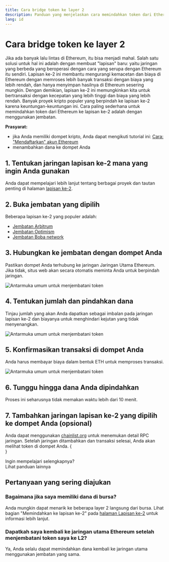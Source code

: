 ```yaml
---
title: Cara bridge token ke layer 2
description: Panduan yang menjelaskan cara memindahkan token dari Ethereum ke lapisan ke-2 menggunakan jembatan.
lang: id
---
```


# Cara bridge token ke layer 2

Jika ada banyak lalu lintas di Ethereum, itu bisa menjadi mahal. Salah satu solusi untuk hal ini adalah dengan membuat "lapisan" baru: yaitu jaringan yang berbeda yang beroperasi dengan cara yang serupa dengan Ethereum itu sendiri. Lapisan ke-2 ini membantu mengurangi kemacetan dan biaya di Ethereum dengan memroses lebih banyak transaksi dengan biaya yang lebih rendah, dan hanya menyimpan hasilnya di Ethereum sesering mungkin. Dengan demikian, lapisan ke-2 ini memungkinkan kita untuk bertransaksi dengan kecepatan yang lebih tinggi dan biaya yang lebih rendah. Banyak proyek kripto populer yang berpindah ke lapisan ke-2 karena keuntungan-keuntungan ini. Cara paling sederhana untuk memindahkan token dari Ethereum ke lapisan ke-2 adalah dengan menggunakan jembatan.

**Prasyarat:**

- jika Anda memiliki dompet kripto, Anda dapat mengikuti tutorial ini: [Cara: "Mendaftarkan" akun Ethereum](/guides/how-to-register-an-ethereum-account/)
- menambahkan dana ke dompet Anda

## 1. Tentukan jaringan lapisan ke-2 mana yang ingin Anda gunakan

Anda dapat mempelajari lebih lanjut tentang berbagai proyek dan tautan penting di halaman [lapisan ke-2](/layer-2/).

## 2. Buka jembatan yang dipilih

Beberapa lapisan ke-2 yang populer adalah:

- [Jembatan Arbitrum](https://bridge.arbitrum.io/?l2ChainId=42161)
- [Jembatan Optimism](https://app.optimism.io/bridge/deposit)
- [Jembatan Boba network](https://gateway.boba.network/)

## 3. Hubungkan ke jembatan dengan dompet Anda

Pastikan dompet Anda terhubung ke jaringan Jaringan Utama Ethereum. Jika tidak, situs web akan secara otomatis meminta Anda untuk berpindah jaringan.

![Antarmuka umum untuk menjembatani token](./bridge1.png)

## 4. Tentukan jumlah dan pindahkan dana

Tinjau jumlah yang akan Anda dapatkan sebagai imbalan pada jaringan lapisan ke-2 dan biayanya untuk menghindari kejutan yang tidak menyenangkan.

![Antarmuka umum untuk menjembatani token](./bridge2.png)

## 5. Konfirmasikan transaksi di dompet Anda

Anda harus membayar biaya dalam bentuk ETH untuk memproses transaksi.

![Antarmuka umum untuk menjembatani token](./bridge3.png)

## 6. Tunggu hingga dana Anda dipindahkan

Proses ini seharusnya tidak memakan waktu lebih dari 10 menit.

## 7. Tambahkan jaringan lapisan ke-2 yang dipilih ke dompet Anda (opsional)

Anda dapat menggunakan [chainlist.org](http://chainlist.org) untuk menemukan detail RPC jaringan. Setelah jaringan ditambahkan dan transaksi selesai, Anda akan melihat token di dompet Anda.
{
<br />
}

<InfoBanner shouldSpaceBetween emoji=":eyes:">
  <div>Ingin mempelajari selengkapnya?</div>
  <ButtonLink to="/guides/">
    Lihat panduan lainnya
  </ButtonLink>
</InfoBanner>

## Pertanyaan yang sering diajukan

### Bagaimana jika saya memiliki dana di bursa?

Anda mungkin dapat menarik ke beberapa layer 2 langsung dari bursa. Lihat bagian "Memindahkan ke lapisan ke-2" pada [halaman Lapisan ke-2](/layer-2/) untuk informasi lebih lanjut.

### Dapatkah saya kembali ke jaringan utama Ethereum setelah menjembatani token saya ke L2?

Ya, Anda selalu dapat memindahkan dana kembali ke jaringan utama menggunakan jembatan yang sama.
